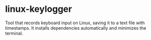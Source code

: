 # linux-keylogger
Tool that records keyboard input on Linux, saving it to a text file with timestamps. It installs dependencies automatically and minimizes the terminal. 

